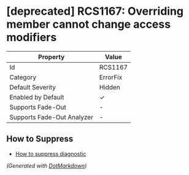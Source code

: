 # \[deprecated\] RCS1167: Overriding member cannot change access modifiers

| Property                    | Value    |
| --------------------------- | -------- |
| Id                          | RCS1167  |
| Category                    | ErrorFix |
| Default Severity            | Hidden   |
| Enabled by Default          | &#x2713; |
| Supports Fade\-Out          | \-       |
| Supports Fade\-Out Analyzer | \-       |

## How to Suppress

* [How to suppress diagnostic](../HowToConfigureAnalyzers#how-to-suppress-a-diagnostic.md)

*\(Generated with [DotMarkdown](http://github.com/JosefPihrt/DotMarkdown)\)*